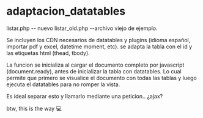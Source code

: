 # adaptacion_datatables
listar.php -- nuevo
listar_old.php --archivo viejo de ejemplo.

Se incluyen los CDN necesarios de datatables y plugins (idioma español, importar pdf y excel, datetime moment, etc).
se adapta la tabla con el id y las etiquetas html (thead, tbody).

La funcion se inicializa al cargar el documento completo por javascript (document.ready), antes de inicializar la tabla con datatables.
Lo cual permite que primero se visualice el documento con todas las tablas y luego ejecuta el datatables para no romper la vista.

Es ideal separar esto y llamarlo mediante una peticion.. ¿ajax?

btw, this is the way 💻
